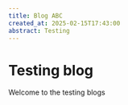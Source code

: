 ```yaml
---
title: Blog ABC
created_at: 2025-02-15T17:43:00
abstract: Testing
---
```

# Testing blog

Welcome to the testing blogs
